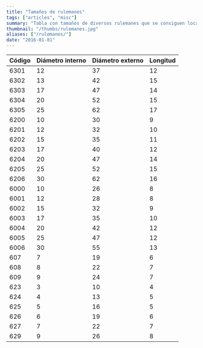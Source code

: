 ```yaml
---
title: "Tamaños de rulemanes"
tags: ["articles", "misc"]
summary: "Tabla con tamaños de diversos rulemanes que se consiguen localmente, muy útil a la hora de hacer un proyecto mecánico."
thumbnail: "/thumbs/rulemanes.jpg"
aliases: ["/rulemanes/"]
date: "2016-01-01"
---
```


| Código | Diámetro interno | Diámetro externo | Longitud |
| ------ | ---------------- | ---------------- | -------- |
| 6301 | 12 | 37 | 12|
| 6302 | 13 | 42 | 15|
| 6303 | 17 | 47 | 14|
| 6304 | 20 | 52 | 15|
| 6305 | 25 | 62 | 17|
| 6200 | 10 | 30 | 9|
| 6201 | 12 | 32 | 10|
| 6202 | 15 | 35 | 11|
| 6203 | 17 | 40 | 12|
| 6204 | 20 | 47 | 14|
| 6205 | 25 | 52 | 15|
| 6206 | 30 | 62 | 16|
| 6000 | 10 | 26 | 8|
| 6001 | 12 | 28 | 8|
| 6002 | 15 | 32 | 9|
| 6003 | 17 | 35 | 10|
| 6004 | 20 | 42 | 12|
| 6005 | 25 | 47 | 12|
| 6006 | 30 | 55 | 13|
| 607 | 7 | 19 | 6|
| 608 | 8 | 22 | 7|
| 609 | 9 | 24 | 7|
| 623 | 3 | 10 | 4|
| 624 | 4 | 13 | 5|
| 625 | 5 | 16 | 5|
| 626 | 6 | 19 | 6|
| 627 | 7 | 22 | 7|
| 629 | 9 | 26 | 8|
